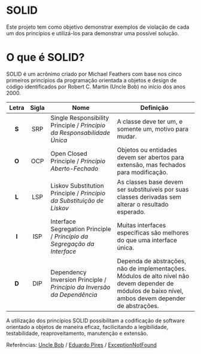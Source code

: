 # SOLID


Este projeto tem como objetivo demonstrar exemplos de violação de cada um dos princípios e utilizá-los para demonstrar uma possível solução.

# O que é SOLID?

SOLID é um acrônimo criado por Michael Feathers com base nos cinco primeiros princípios da programação orientada a objetos e design de código identificados por Robert C. Martin (Uncle Bob) no início dos anos 2000.

| Letra | Sigla | Nome                                                                   | Definição                                                                            |
|:-----:|:-----:|------------------------------------------------------------------------|--------------------------------------------------------------------------------------|
|   **S**   |  SRP  | Single Responsibility Principle / _Princípio da Responsabilidade Única_  | A classe deve ter um, e somente um, motivo para mudar.                               |
|   **O**   |  OCP  | Open Closed Principle / _Príncípio Aberto-Fechado_                       | Objetos ou entidades devem ser abertos para extensão, mas fechados para modificação. |
|   **L**   |  LSP  | Liskov Substitution Principle / _Princípio da Substituição de Liskov_    | As classes base devem ser substituíveis por suas classes derivadas sem alterar o resultado esperado.                  |
|   **I**   |  ISP  | Interface Segregation Principle / _Princípio da Segregação da Interface_ | Muitas interfaces específicas são melhores do que uma interface única.               |
|   **D**   |  DIP  | Dependency Inversion Principle / _Princípio da Inversão da Dependência_  | Dependa de abstrações, não de implementações. Módulos de alto nível não devem depender de módulos de baixo nível, ambos devem depender de abstrações.                                       |


A utilização dos princípios SOLID possibilitam a codificação de software orientado a objetos de maneira eficaz, facilicitando a legibilidade, testabilidade, reaproveitamento, manutenção e extensão.


Referências: [Uncle Bob](http://butunclebob.com/ArticleS.UncleBob.PrinciplesOfOod) / [Eduardo Pires](https://www.eduardopires.net.br/2015/01/solid-teoria-e-pratica/) / [ExceptionNotFound](https://exceptionnotfound.net/tag/solidprinciples/)



